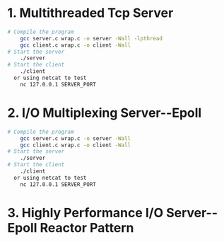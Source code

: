 
# 1. Multithreaded Tcp Server

```bash
# Compile the program
    gcc server.c wrap.c -o server -Wall -lpthread
    gcc client.c wrap.c -o client -Wall
# Start the server
    ./server
# Start the client
    ./client
  or using netcat to test
    nc 127.0.0.1 SERVER_PORT
```

# 2. I/O Multiplexing Server--Epoll

```bash
# Compile the program
    gcc server.c wrap.c -o server -Wall
    gcc client.c wrap.c -o client -Wall
# Start the server
    ./server
# Start the client
    ./client
  or using netcat to test
    nc 127.0.0.1 SERVER_PORT
```

# 3. Highly Performance I/O Server--Epoll Reactor Pattern
